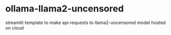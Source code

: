 # ollama-llama2-uncensored
streamlit template to make api requests to llama2-uncensored model hosted on cloud
